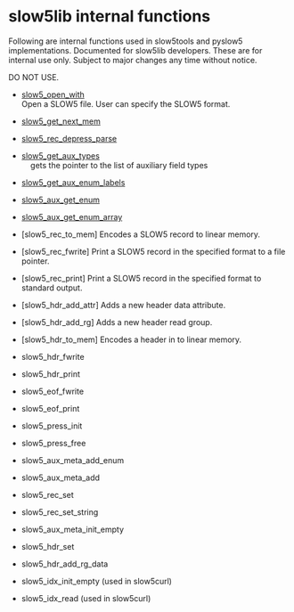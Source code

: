 # slow5lib internal functions

Following are internal functions used in slow5tools and pyslow5 implementations. Documented for slow5lib developers.
These are for internal use only. Subject to major changes any time without notice.

DO NOT USE.

* [slow5_open_with](low_level_api/slow5_open_with.md)<br/>
    Open a SLOW5 file. User can specify the SLOW5 format.
* [slow5_get_next_mem](low_level_api/slow5_get_next_mem.md)<br/>
* [slow5_rec_depress_parse](low_level_api/slow5_rec_depress_parse.md)<br/>
* [slow5_get_aux_types](low_level_api/slow5_get_aux_types.md)<br/>
  &nbsp;&nbsp;&nbsp;&nbsp;gets the pointer to the list of auxiliary field types
* [slow5_get_aux_enum_labels](low_level_api/slow5_get_aux_enum_labels.md)<br/>
* [slow5_aux_get_enum](low_level_api/slow5_aux_get_enum.md)<br/>
* [slow5_aux_get_enum_array](low_level_api/slow5_aux_get_enum_array.md)<br/>
* [slow5_rec_to_mem]
	Encodes a SLOW5 record to linear memory.
* [slow5_rec_fwrite]
	Print a SLOW5 record in the specified format to a file pointer.
* [slow5_rec_print]
	Print a SLOW5 record in the specified format to standard output.
* [slow5_hdr_add_attr]
	Adds a new header data attribute.
* [slow5_hdr_add_rg]
	Adds a new header read group.
* [slow5_hdr_to_mem]
	Encodes a header in to linear memory.
* slow5_hdr_fwrite
* slow5_hdr_print
* slow5_eof_fwrite
* slow5_eof_print
* slow5_press_init
* slow5_press_free
* slow5_aux_meta_add_enum
* slow5_aux_meta_add
* slow5_rec_set
* slow5_rec_set_string
* slow5_aux_meta_init_empty
* slow5_hdr_set
* slow5_hdr_add_rg_data

* slow5_idx_init_empty (used in slow5curl)
* slow5_idx_read (used in slow5curl)

<!--
int slow5_hdr_fwrite(FILE *fp, struct slow5_hdr *header, enum slow5_fmt format, slow5_press_method_t comp)
int slow5_rec_fwrite(FILE *fp, struct slow5_rec *read, struct slow5_aux_meta *aux_meta, enum slow5_fmt format, struct slow5_press *compress)
int slow5_aux_meta_add_enum(struct slow5_aux_meta *aux_meta, const char *attr, enum slow5_aux_type type, const char **enum_labels, uint8_t enum_num_labels)
int slow5_aux_meta_add(struct slow5_aux_meta *aux_meta, const char *attr, enum slow5_aux_type type)
int slow5_rec_set(struct slow5_rec *read, struct slow5_aux_meta *aux_meta, const char *attr, const void *data)
static inline int slow5_rec_set_string(struct slow5_rec *read, struct slow5_aux_meta *aux_meta, const char *attr, const char *data)
struct slow5_aux_meta *slow5_aux_meta_init_empty(void)
int slow5_hdr_add_attr(const char *attr, struct slow5_hdr *header)
int slow5_hdr_set(const char *attr, const char *value, uint32_t read_group, struct slow5_hdr *header)
struct slow5_aux_meta *slow5_aux_meta_init_empty(void)
int64_t slow5_hdr_add_rg_data(struct slow5_hdr *header, khash_t(slow5_s2s) *new_data)
struct slow5_press *slow5_press_init(slow5_press_method_t method)
void *slow5_rec_to_mem(struct slow5_rec *read, struct slow5_aux_meta *aux_meta, enum slow5_fmt format, struct slow5_press *compress, size_t *n)
void slow5_press_free(struct slow5_press *comp)

-->